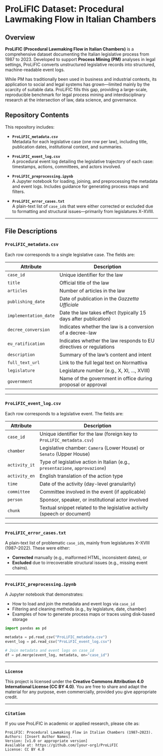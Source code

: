 # ProLiFIC Dataset: Procedural Lawmaking Flow in Italian Chambers

## Overview

**ProLiFIC (Procedural Lawmaking Flow in Italian Chambers)** is a comprehensive dataset documenting the Italian legislative process from 1987 to 2023. Developed to support **Process Mining (PM)** analyses in legal settings, ProLiFIC converts unstructured legislative records into structured, machine-readable event logs.

While PM has traditionally been used in business and industrial contexts, its application to social and legal systems has grown—limited mainly by the scarcity of suitable data. ProLiFIC fills this gap, providing a large-scale, reproducible benchmark for legal process mining and interdisciplinary research at the intersection of law, data science, and governance.

## Repository Contents

This repository includes:

- **`ProLiFIC_metadata.csv`**  
  Metadata for each legislative case (one row per law), including title, publication dates, institutional context, and summaries.

- **`ProLiFIC_event_log.csv`**  
  A procedural event log detailing the legislative trajectory of each case: timestamps, actions, committees, and actors involved.

- **`ProLiFIC_preprocessing.ipynb`**  
  A Jupyter notebook for loading, joining, and preprocessing the metadata and event logs. Includes guidance for generating process maps and filters.

- **`ProLiFIC_error_cases.txt`**  
  A plain-text list of `case_id`s that were either corrected or excluded due to formatting and structural issues—primarily from legislatures X–XVIII.

---

## File Descriptions

### `ProLiFIC_metadata.csv`

Each row corresponds to a single legislative case. The fields are:

| Attribute             | Description                                                                 |
|-----------------------|-----------------------------------------------------------------------------|
| `case_id`             | Unique identifier for the law                                               |
| `title`               | Official title of the law                                                   |
| `articles`            | Number of articles in the law                                               |
| `publishing_date`     | Date of publication in the *Gazzetta Ufficiale*                             |
| `implementation_date` | Date the law takes effect (typically 15 days after publication)             |
| `decree_conversion`   | Indicates whether the law is a conversion of a decree-law                   |
| `eu_ratification`     | Indicates whether the law responds to EU directives or regulations          |
| `description`         | Summary of the law’s content and intent                                     |
| `full_text_url`       | Link to the full legal text on Normattiva                                   |
| `legislature`         | Legislature number (e.g., X, XI, ..., XVIII)                                |
| `government`          | Name of the government in office during proposal or approval                |

---

### `ProLiFIC_event_log.csv`

Each row corresponds to a legislative event. The fields are:

| Attribute       | Description                                                                 |
|-----------------|-----------------------------------------------------------------------------|
| `case_id`       | Unique identifier for the law (foreign key to `ProLiFIC_metadata.csv`)      |
| `chamber`       | Legislative chamber: `Camera` (Lower House) or `Senato` (Upper House)       |
| `activity_it`   | Type of legislative action in Italian (e.g., `presentazione`, `approvazione`)|
| `activity_en`   | English translation of the action type                                      |
| `time`          | Date of the activity (day-level granularity)                                |
| `committee`     | Committee involved in the event (if applicable)                             |
| `person`        | Sponsor, speaker, or institutional actor involved                           |
| `chunk`         | Textual snippet related to the legislative activity (speech or document)    |

---

### `ProLiFIC_error_cases.txt`

A plain-text list of problematic `case_id`s, mainly from legislatures X–XVIII (1987–2022). These were either:

- **Corrected** manually (e.g., malformed HTML, inconsistent dates), or  
- **Excluded** due to irrecoverable structural issues (e.g., missing event chains).

---

### `ProLiFIC_preprocessing.ipynb`

A Jupyter notebook that demonstrates:

- How to load and join the metadata and event logs via `case_id`
- Filtering and cleaning methods (e.g., by legislature, date, chamber)
- Examples of how to generate process maps or traces using disk-based storage

```python
import pandas as pd

metadata = pd.read_csv("ProLiFIC_metadata.csv")
event_log = pd.read_csv("ProLiFIC_event_log.csv")

# Join metadata and event logs on case_id
df = pd.merge(event_log, metadata, on="case_id")
```
---

### `License`

This project is licensed under the **Creative Commons Attribution 4.0 International License (CC BY 4.0)**.
You are free to share and adapt the material for any purpose, even commercially, provided you give appropriate credit.

---

### `Citation`

If you use ProLiFIC in academic or applied research, please cite as:

```less
ProLiFIC: Procedural Lawmaking Flow in Italian Chambers (1987–2023).  
Authors: [Insert Author Names].  
Version: [v1.0 or appropriate version]  
Available at: https://github.com/[your-org]/ProLiFIC  
License: CC BY 4.0
```

